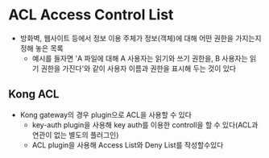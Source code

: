 # ACL Access Control List

- 방화벽, 웹사이트 등에서 정보 이용 주체가 정보(객체)에 대해 어떤 권한을 가지는지 정해 놓은 목록
  - 예시를 들자면 'A 파일에 대해 A 사용자는 읽기와 쓰기 권한을, B 사용자는 읽기 권한을 가진다'와 같이 사용자 이름과 권한을 표시해 두는 것이 있다

## Kong ACL

- Kong gateway의 경우 plugin으로 ACL을 사용할 수 있다
  - key-auth plugin을 사용해 key auth를 이용한 controll을 할 수 있다(ACL과 연관이 없는 별도의 플러그인)
  - ACL plugin을 사용해 Access List와 Deny List를 작성할수있다